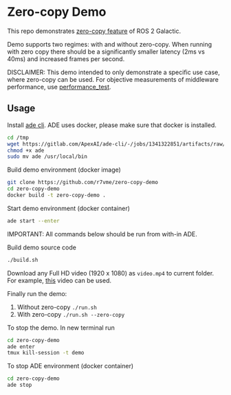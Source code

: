 # Zero-copy Demo

This repo demonstrates [zero-copy feature](https://design.ros2.org/articles/zero_copy.html) of ROS 2 Galactic.

Demo supports two regimes: with and without zero-copy. When running with
zero copy there should be a significantly smaller latency (2ms vs 40ms)
and increased frames per second.

DISCLAIMER: This demo intended to only demonstrate a specific use case, where zero-copy can be used.
For objective measurements of middleware performance, use [performance_test](https://gitlab.com/ApexAI/performance_test).

## Usage

Install [ade cli](https://ade-cli.readthedocs.io/en/latest/index.html). ADE uses docker, please make sure that docker is installed.

```bash
cd /tmp
wget https://gitlab.com/ApexAI/ade-cli/-/jobs/1341322851/artifacts/raw/dist/ade+x86_64 -O ade
chmod +x ade
sudo mv ade /usr/local/bin
```

Build demo environment (docker image)

```bash
git clone https://github.com/r7vme/zero-copy-demo
cd zero-copy-demo
docker build -t zero-copy-demo .
```

Start demo environment (docker container)

```bash
ade start --enter
```

IMPORTANT: All commands below should be run from with-in ADE.

Build demo source code

```bash
./build.sh
```

Download any Full HD video (1920 x 1080) as `video.mp4` to current folder.
For example, [this](https://www.pexels.com/video/traffic-flow-in-the-highway-2103099/) video can be used.

Finally run the demo:

1. Without zero-copy `./run.sh`
1. With zero-copy `./run.sh --zero-copy`

To stop the demo. In new terminal run

```bash
cd zero-copy-demo
ade enter
tmux kill-session -t demo
```

To stop ADE environment (docker container)

```bash
cd zero-copy-demo
ade stop
```
